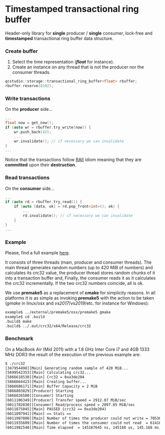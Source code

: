 # Timestamped transactional ring buffer
Header-only library for **single** producer / **single** consumer, lock-free and **timestamped** transactional ring buffer data structure.

### Create buffer 

1. Select the time representation (_**float**_ for instance).
2. Create an instance on any thread that is not the producer nor the consumer threads.

```c++
qcstudio::storage::transactional_ring_buffer<float> rbuffer;
rbuffer.reserve(8192);
```

### Write transactions

On the **producer** side...

```c++
...
float now = get_now();
if (auto wr = rbuffer.try_write(now)) {
    wr.push_back(42);
    ...
    wr.invalidate(); // if necessary we can invalidate
}
...
```

Notice that the transactions follow [RAII](https://en.cppreference.com/w/cpp/language/raii) idiom meaning that they are **committed** upon their **destruction**.

### Read transactions

On the **consumer** side...

```c++
...
if (auto rd = rbuffer.try_read()) { 
    if (auto [data, ok] = rd.pop_front<int>(); ok) {
        ... 
        rd.invalidate(); // if necessary we can invalidate
    }
}
...
```

### Example

Please, find a full example [here](https://github.com/galtza/transactional-ring-buffer/blob/master/example/crc32.cpp).

It consists of three threads (main, producer and consumer threads). The main thread generates random numbers (up to 420 MiB of numbers) and calculates its crc32 value, the producer thread stores random chunks of it into a transaction buffer and, Finally, the consumer reads it as it calculates the crc32 incrementally. If the two crc32 numbers coincide, all is ok.

We use **premake5** as a replacement of **cmake** for simplicity reasons. In all platforms it is as simple as invoking **premake5** with the action to be taken (*gmake* in linux/osx and *vs2017*/*vs2019*/etc. for instance for Windows):

```bash
example$ ../external/premake5/osx/premake5 gmake
example$ cd .build
.build$ make
.build$ ../.out/crc32/x64/Release/crc32 
```

### Benchmark

On a MacBook Air (Mid 2011) with a 1.8 GHz Inter Core i7 and 4GB 1333 MHz DDR3 the result of the execution of the previous example are:

```sh
$ ./crc32
[347954498][Main] Generating random sample of 420 MiB...
[5699542353][Main] Calculating crc32...
[5866618530][Main] Crc32 = 0xa3de204
[5866664423][Main] Creating buffer...
[5866686171][Main] Buffer Capacity = 2 MiB
[5866803829][Producer] Starting
[5866826500][Consumer] Starting
[6011106349][Producer] Transfer speed = 2912.07 MiB/sec
[6011782830][Consumer] Read/process speed = 2897.85 MiB/sec
[6011875045][Main] PASSED (crc32 == 0xa3de204)
[6011897941][Main] == Stats == 
[6011907800][Main] Number of times the producer could not write = 705369
[6011935609][Main] Number of times the consumer could not read  = 614168
[6011982540][Main] Time elapsed  = 145167645 ns, 145168 us, 145.168 ms, 0.145168 sec
```
